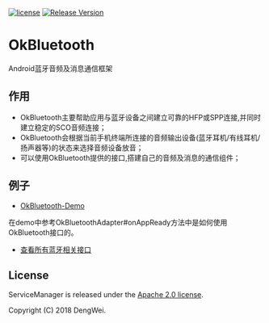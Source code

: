 [![license](http://img.shields.io/badge/license-Apache2.0-brightgreen.svg?style=flat)](https://github.com/devyok/ServiceManager/blob/master/LICENSE)
[![Release Version](https://img.shields.io/badge/release-1.0.0-brightgreen.svg)](https://jcenter.bintray.com/com/devyok/web/hybridmessenger-core/1.0.0/)

# OkBluetooth
Android蓝牙音频及消息通信框架

## 作用 ##
- OkBluetooth主要帮助应用与蓝牙设备之间建立可靠的HFP或SPP连接,并同时建立稳定的SCO音频连接；
- OkBluetooth会根据当前手机终端所连接的音频输出设备(蓝牙耳机/有线耳机/扬声器等)的状态来选择音频设备放音；
- 可以使用OkBluetooth提供的接口,搭建自己的音频及消息的通信组件；

## 例子 ##
- [OkBluetooth-Demo](https://github.com/devyok/OkBluetooth/tree/master/okbluetooth_demo)

在demo中参考OkBluetoothAdapter#onAppReady方法中是如何使用OkBluetooth接口的。

- [查看所有蓝牙相关接口](https://github.com/devyok/OkBluetooth/blob/master/okbluetooth/src/main/java/com/devyok/bluetooth/OkBluetooth.java)

## License ##
ServiceManager is released under the [Apache 2.0 license](https://github.com/devyok/OkBluetooth/blob/master/LICENSE).

Copyright (C) 2018 DengWei.